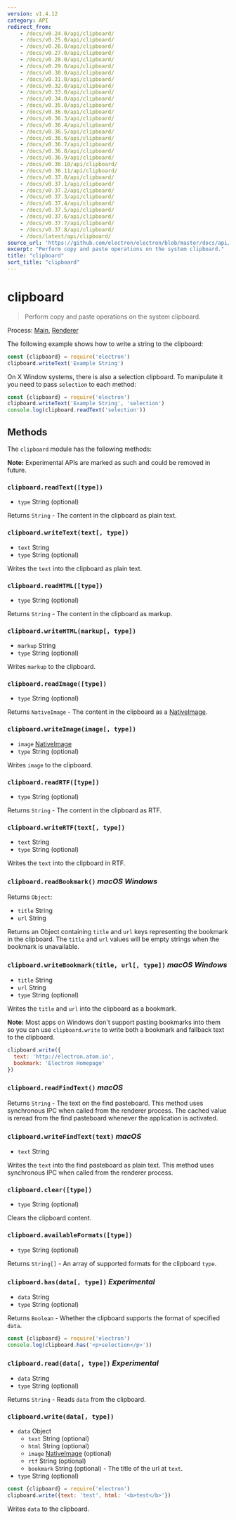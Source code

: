 ```yaml
---
version: v1.4.12
category: API
redirect_from:
    - /docs/v0.24.0/api/clipboard/
    - /docs/v0.25.0/api/clipboard/
    - /docs/v0.26.0/api/clipboard/
    - /docs/v0.27.0/api/clipboard/
    - /docs/v0.28.0/api/clipboard/
    - /docs/v0.29.0/api/clipboard/
    - /docs/v0.30.0/api/clipboard/
    - /docs/v0.31.0/api/clipboard/
    - /docs/v0.32.0/api/clipboard/
    - /docs/v0.33.0/api/clipboard/
    - /docs/v0.34.0/api/clipboard/
    - /docs/v0.35.0/api/clipboard/
    - /docs/v0.36.0/api/clipboard/
    - /docs/v0.36.3/api/clipboard/
    - /docs/v0.36.4/api/clipboard/
    - /docs/v0.36.5/api/clipboard/
    - /docs/v0.36.6/api/clipboard/
    - /docs/v0.36.7/api/clipboard/
    - /docs/v0.36.8/api/clipboard/
    - /docs/v0.36.9/api/clipboard/
    - /docs/v0.36.10/api/clipboard/
    - /docs/v0.36.11/api/clipboard/
    - /docs/v0.37.0/api/clipboard/
    - /docs/v0.37.1/api/clipboard/
    - /docs/v0.37.2/api/clipboard/
    - /docs/v0.37.3/api/clipboard/
    - /docs/v0.37.4/api/clipboard/
    - /docs/v0.37.5/api/clipboard/
    - /docs/v0.37.6/api/clipboard/
    - /docs/v0.37.7/api/clipboard/
    - /docs/v0.37.8/api/clipboard/
    - /docs/latest/api/clipboard/
source_url: 'https://github.com/electron/electron/blob/master/docs/api/clipboard.md'
excerpt: "Perform copy and paste operations on the system clipboard."
title: "clipboard"
sort_title: "clipboard"
---
```


# clipboard

> Perform copy and paste operations on the system clipboard.

Process: [Main](http://electron.atom.io/docs/tutorial/quick-start#main-process), [Renderer](http://electron.atom.io/docs/tutorial/quick-start#renderer-process)

The following example shows how to write a string to the clipboard:

```javascript
const {clipboard} = require('electron')
clipboard.writeText('Example String')
```

On X Window systems, there is also a selection clipboard. To manipulate it
you need to pass `selection` to each method:

```javascript
const {clipboard} = require('electron')
clipboard.writeText('Example String', 'selection')
console.log(clipboard.readText('selection'))
```

## Methods

The `clipboard` module has the following methods:

**Note:** Experimental APIs are marked as such and could be removed in future.

### `clipboard.readText([type])`

* `type` String (optional)

Returns `String` - The content in the clipboard as plain text.

### `clipboard.writeText(text[, type])`

* `text` String
* `type` String (optional)

Writes the `text` into the clipboard as plain text.

### `clipboard.readHTML([type])`

* `type` String (optional)

Returns `String` - The content in the clipboard as markup.

### `clipboard.writeHTML(markup[, type])`

* `markup` String
* `type` String (optional)

Writes `markup` to the clipboard.

### `clipboard.readImage([type])`

* `type` String (optional)

Returns `NativeImage` - The content in the clipboard as a [NativeImage](http://electron.atom.io/docs/api/native-image).

### `clipboard.writeImage(image[, type])`

* `image` [NativeImage](http://electron.atom.io/docs/api/native-image)
* `type` String (optional)

Writes `image` to the clipboard.

### `clipboard.readRTF([type])`

* `type` String (optional)

Returns `String` - The content in the clipboard as RTF.

### `clipboard.writeRTF(text[, type])`

* `text` String
* `type` String (optional)

Writes the `text` into the clipboard in RTF.

### `clipboard.readBookmark()` _macOS_ _Windows_

Returns `Object`:

* `title` String
* `url` String

Returns an Object containing `title` and `url` keys representing the bookmark in
the clipboard. The `title` and `url` values will be empty strings when the
bookmark is unavailable.

### `clipboard.writeBookmark(title, url[, type])` _macOS_ _Windows_

* `title` String
* `url` String
* `type` String (optional)

Writes the `title` and `url` into the clipboard as a bookmark.

**Note:** Most apps on Windows don't support pasting bookmarks into them so
you can use `clipboard.write` to write both a bookmark and fallback text to the
clipboard.

```js
clipboard.write({
  text: 'http://electron.atom.io',
  bookmark: 'Electron Homepage'
})
```

### `clipboard.readFindText()` _macOS_

Returns `String` - The text on the find pasteboard. This method uses synchronous
IPC when called from the renderer process. The cached value is reread from the
find pasteboard whenever the application is activated.

### `clipboard.writeFindText(text)` _macOS_

* `text` String

Writes the `text` into the find pasteboard as plain text. This method uses
synchronous IPC when called from the renderer process.

### `clipboard.clear([type])`

* `type` String (optional)

Clears the clipboard content.

### `clipboard.availableFormats([type])`

* `type` String (optional)

Returns `String[]` - An array of supported formats for the clipboard `type`.

### `clipboard.has(data[, type])` _Experimental_

* `data` String
* `type` String (optional)

Returns `Boolean` - Whether the clipboard supports the format of specified `data`.

```javascript
const {clipboard} = require('electron')
console.log(clipboard.has('<p>selection</p>'))
```

### `clipboard.read(data[, type])` _Experimental_

* `data` String
* `type` String (optional)

Returns `String` - Reads `data` from the clipboard.

### `clipboard.write(data[, type])`

* `data` Object
  * `text` String (optional)
  * `html` String (optional)
  * `image` [NativeImage](http://electron.atom.io/docs/api/native-image) (optional)
  * `rtf` String (optional)
  * `bookmark` String (optional) - The title of the url at `text`.
* `type` String (optional)

```javascript
const {clipboard} = require('electron')
clipboard.write({text: 'test', html: '<b>test</b>'})
```
Writes `data` to the clipboard.
